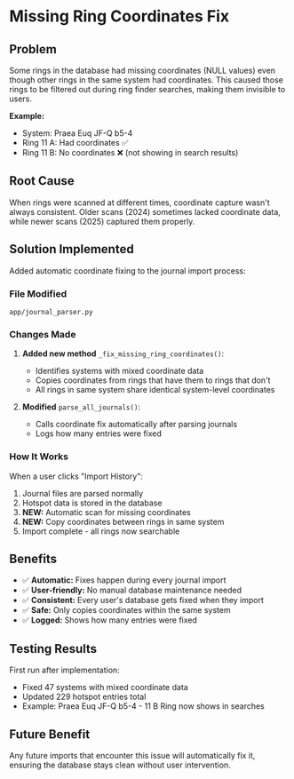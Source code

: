 # Missing Ring Coordinates Fix

## Problem
Some rings in the database had missing coordinates (NULL values) even though other rings in the same system had coordinates. This caused those rings to be filtered out during ring finder searches, making them invisible to users.

**Example:** 
- System: Praea Euq JF-Q b5-4
- Ring 11 A: Had coordinates ✅
- Ring 11 B: No coordinates ❌ (not showing in search results)

## Root Cause
When rings were scanned at different times, coordinate capture wasn't always consistent. Older scans (2024) sometimes lacked coordinate data, while newer scans (2025) captured them properly.

## Solution Implemented
Added automatic coordinate fixing to the journal import process:

### File Modified
`app/journal_parser.py`

### Changes Made
1. **Added new method** `_fix_missing_ring_coordinates()`:
   - Identifies systems with mixed coordinate data
   - Copies coordinates from rings that have them to rings that don't
   - All rings in same system share identical system-level coordinates
   
2. **Modified** `parse_all_journals()`:
   - Calls coordinate fix automatically after parsing journals
   - Logs how many entries were fixed

### How It Works
When a user clicks "Import History":

1. Journal files are parsed normally
2. Hotspot data is stored in the database
3. **NEW:** Automatic scan for missing coordinates
4. **NEW:** Copy coordinates between rings in same system
5. Import complete - all rings now searchable

## Benefits
- ✅ **Automatic:** Fixes happen during every journal import
- ✅ **User-friendly:** No manual database maintenance needed
- ✅ **Consistent:** Every user's database gets fixed when they import
- ✅ **Safe:** Only copies coordinates within the same system
- ✅ **Logged:** Shows how many entries were fixed

## Testing Results
First run after implementation:
- Fixed 47 systems with mixed coordinate data
- Updated 229 hotspot entries total
- Example: Praea Euq JF-Q b5-4 - 11 B Ring now shows in searches

## Future Benefit
Any future imports that encounter this issue will automatically fix it, ensuring the database stays clean without user intervention.

